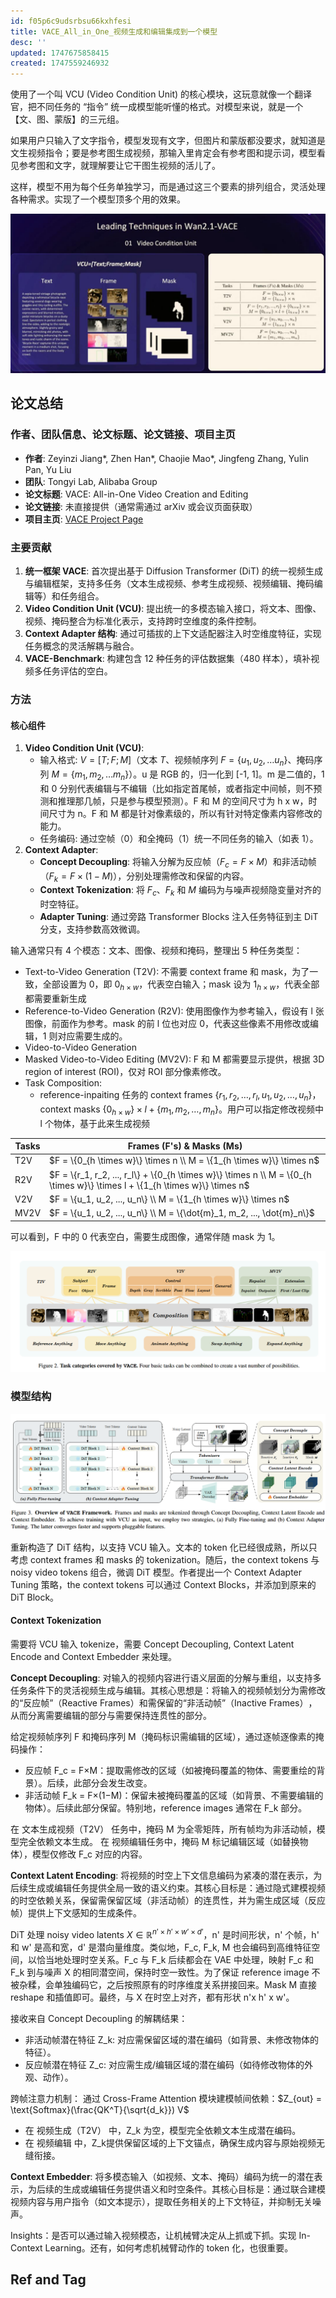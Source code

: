 ```yaml
---
id: f05p6c9udsrbsu66kxhfesi
title: VACE_All_in_One_视频生成和编辑集成到一个模型
desc: ''
updated: 1747675858415
created: 1747559246932
---
```


使用了一个叫 VCU (Video Condition Unit) 的核心模块，这玩意就像一个翻译官，把不同任务的 “指令” 统一成模型能听懂的格式。对模型来说，就是一个【文、图、蒙版】的三元组。

如果用户只输入了文字指令，模型发现有文字，但图片和蒙版都没要求，就知道是文生视频指令；要是参考图生成视频，那输入里肯定会有参考图和提示词，模型看见参考图和文字，就理解要让它干图生视频的活儿了。

这样，模型不用为每个任务单独学习，而是通过这三个要素的排列组合，灵活处理各种需求。实现了一个模型顶多个用的效果。

![vcu_unit](assets/images/diffusion.VACE_All_in_One_视频生成和编辑集成到一个模型/vcu_unit.png)

## 论文总结

### 作者、团队信息、论文标题、论文链接、项目主页
- **作者**: Zeyinzi Jiang*, Zhen Han*, Chaojie Mao*, Jingfeng Zhang, Yulin Pan, Yu Liu  
- **团队**: Tongyi Lab, Alibaba Group  
- **论文标题**: VACE: All-in-One Video Creation and Editing  
- **论文链接**: 未直接提供（通常需通过 arXiv 或会议页面获取）  
- **项目主页**: [VACE Project Page](https://ali-vilab.github.io/VACE-Page/)

### 主要贡献
1. **统一框架 VACE**: 首次提出基于 Diffusion Transformer (DiT) 的统一视频生成与编辑框架，支持多任务（文本生成视频、参考生成视频、视频编辑、掩码编辑等）和任务组合。
2. **Video Condition Unit (VCU)**: 提出统一的多模态输入接口，将文本、图像、视频、掩码整合为标准化表示，支持跨时空维度的条件控制。
3. **Context Adapter 结构**: 通过可插拔的上下文适配器注入时空维度特征，实现任务概念的灵活解耦与融合。
4. **VACE-Benchmark**: 构建包含 12 种任务的评估数据集（480 样本），填补视频多任务评估的空白。

### 方法
#### 核心组件
1. **Video Condition Unit (VCU)**:
   - 输入格式: $V = [T; F; M]$（文本 $T$、视频帧序列 $F=\{u_1,u_2,\dots u_n\}$、掩码序列 $M=\{m_1,m_2,\dots m_n\}$）。u 是 RGB 的，归一化到 [-1, 1]。m 是二值的，1 和 0 分别代表编辑与不编辑（比如指定首尾帧，或者指定中间帧，则不预测和推理那几帧，只是参与模型预测）。F 和 M 的空间尺寸为 h x w，时间尺寸为 n。F 和 M 都是针对像素级的，所以有针对特定像素内容修改的能力。
   - 任务编码: 通过空帧（0）和全掩码（1）统一不同任务的输入（如表 1）。
2. **Context Adapter**:
   - **Concept Decoupling**: 将输入分解为反应帧（$F_c = F \times M$）和非活动帧（$F_k = F \times (1-M)$），分别处理需修改和保留的内容。
   - **Context Tokenization**: 将 $F_c$、$F_k$ 和 $M$ 编码为与噪声视频隐变量对齐的时空特征。
   - **Adapter Tuning**: 通过旁路 Transformer Blocks 注入任务特征到主 DiT 分支，支持参数高效微调。

输入通常只有 4 个模态：文本、图像、视频和掩码，整理出 5 种任务类型：
- Text-to-Video Generation (T2V): 不需要 context frame 和 mask，为了一致，全部设置为 0，即 $0_{h\times w}$，代表空白输入；mask 设为 $1_{h \times w}$，代表全部都需要重新生成
- Reference-to-Video Generation (R2V): 使用图像作为参考输入，假设有 l 张图像，前面作为参考。mask 的前 l 位也对应 0，代表这些像素不用修改或编辑，1 则对应需要生成的。
- Video-to-Video Generation
- Masked Video-to-Video Editing (MV2V): F 和 M 都需要显示提供，根据 3D region of interest (ROI)，仅对 ROI 部分像素修改。
- Task Composition: 
   - reference-inpaiting 任务的 context frames $\{r_1, r_2, \dots, r_l, u_1, u_2, \dots, u_n\}$，context masks $\{0_{h \times w}\} \times l + \{m_1, m_2, \dots, m_n\}$。用户可以指定修改视频中 l 个物体，基于此来生成视频

| Tasks | Frames (F's) & Masks (Ms)                                       |
| ----- | --------------------------------------------------------------- |
|  T2V  | $F = \{0_{h \times w}\} \times n \\ M = \{1_{h \times w}\} \times n$                               |
| R2V   | $F = \{r_1, r_2, ..., r_l\} + \{0_{h \times w}\} \times n \\ M = \{0_{h \times w}\} \times l + \{1_{h \times w}\} \times n$      |
| V2V   | $F = \{u_1, u_2, ..., u_n\} \\ M = \{1_{h \times w}\} \times n$                                    |
| MV2V  | $F = \{u_1, u_2, ..., u_n\} \\ M = \{\dot{m}_1, m_2, ..., \dot{m}_n\}$                                    |

可以看到，F 中的 0 代表空白，需要生成图像，通常伴随 mask 为 1。

![task_categories](assets/images/diffusion.VACE_All_in_One_视频生成和编辑集成到一个模型/task_categories.png)

### 模型结构

![vace_framework](assets/images/diffusion.VACE_All_in_One_视频生成和编辑集成到一个模型/vace_framework.png)

重新构造了 DiT 结构，以支持 VCU 输入。文本的 token 化已经很成熟，所以只考虑 context frames 和 masks 的 tokenization。随后，the context tokens 与 noisy video tokens 组合，微调 DiT 模型。作者提出一个 Context Adapter Tuning 策略，the context tokens 可以通过 Context Blocks，并添加到原来的 DiT Block。

#### Context Tokenization

需要将 VCU 输入 tokenize，需要 Concept Decoupling, Context Latent Encode and Context Embedder 来处理。

**Concept Decoupling**: 对输入的视频内容进行语义层面的分解与重组，以支持多任务条件下的灵活视频生成与编辑。其核心思想是：​​将输入的视频帧划分为需修改的“反应帧”（Reactive Frames）和需保留的“非活动帧”（Inactive Frames）​​，从而分离需要编辑的部分与需要保持连贯性的部分。

给定视频帧序列 F 和掩码序列 M（掩码标识需编辑的区域），通过逐帧逐像素的掩码操作：
- ​​反应帧 F_c ​= F×M​​：提取需修改的区域（如被掩码覆盖的物体、需要重绘的背景）。后续，此部分会发生改变。
- ​​非活动帧 F_k ​= F×(1−M)​​：保留未被掩码覆盖的区域（如背景、不需要编辑的物体）。后续此部分保留。特别地，reference images 通常在 F_k 部分。

在 ​​文本生成视频（T2V）​​ 任务中，掩码 M 为全零矩阵，所有帧均为非活动帧，模型完全依赖文本生成。
在 ​​视频编辑​​ 任务中，掩码 M 标记编辑区域（如替换物体），模型仅修改 F_c ​ 对应的内容。

**Context Latent Encoding**: 将视频的时空上下文信息编码为紧凑的潜在表示，为后续生成或编辑任务提供全局一致的语义约束。其核心目标是：​​通过隐式建模视频的时空依赖关系，保留需保留区域（非活动帧）的连贯性，并为需生成区域（反应帧）提供上下文感知的生成条件​​。

DiT 处理 noisy video latents $X \in \mathbb{R}^{n' \times h' \times w' \times d'}$，n' 是时间形状，n' 个帧，h' 和 w' 是高和宽，d' 是潜向量维度。类似地，F_c, F_k, M 也会编码到高维特征空间，以恰当地处理时空关系。F_c 与 F_k 后续都会在 VAE 中处理，映射 F_c 和 F_k 到与噪声 X 的相同潜空间，保持时空一致性。为了保证 reference image 不被杂糅，会单独编码它，之后按照原有的时序维度关系拼接回来。Mask M 直接 reshape 和插值即可。最终，与 X 在时空上对齐，都有形状 n'x h' x w'。

接收来自 ​​Concept Decoupling​​ 的解耦结果：
- ​​非活动帧潜在特征​​ Z_k​: 对应需保留区域的潜在编码（如背景、未修改物体的特征）。
- ​​反应帧潜在特征​​ Z_c: 对应需生成/编辑区域的潜在编码（如待修改物体的外观、动作）。

跨帧注意力机制​​：
通过 ​​Cross-Frame Attention​​ 模块建模帧间依赖：$Z_{out} = \text{Softmax}(\frac{QK^T}{\sqrt{d_k}}) V$

- 在 ​​视频生成（T2V）​​ 中，Z_k​ 为空，模型完全依赖文本生成潜在编码。
- 在 ​​视频编辑​​ 中，Z_k ​提供保留区域的上下文锚点，确保生成内容与原始视频无缝衔接。

**​​Context Embedder**: 将多模态输入（如视频、文本、掩码）编码为统一的潜在表示，为后续的生成或编辑任务提供语义和时空条件。其核心目标是：​​通过联合建模视频内容与用户指令（如文本提示），提取任务相关的上下文特征，并抑制无关噪声​​。


Insights：是否可以通过输入视频模态，让机械臂决定从上抓或下抓。实现 In-Context Learning。还有，如何考虑机械臂动作的 token 化，也很重要。

## Ref and Tag